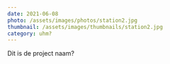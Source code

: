 ```yaml
---
date: 2021-06-08
photo: /assets/images/photos/station2.jpg
thumbnail: /assets/images/thumbnails/station2.jpg
category: uhm?
---
```

Dit is de project naam?
